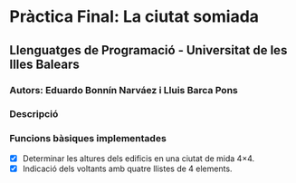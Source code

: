 # Pràctica Final: La ciutat somiada

## Llenguatges de Programació - Universitat de les Illes Balears

### Autors: Eduardo Bonnín Narváez i Lluis Barca Pons

### Descripció

### Funcions bàsiques implementades

- [x] Determinar les altures dels edificis en una ciutat de mida 4×4.
- [x] Indicació dels voltants amb quatre llistes de 4 elements.
